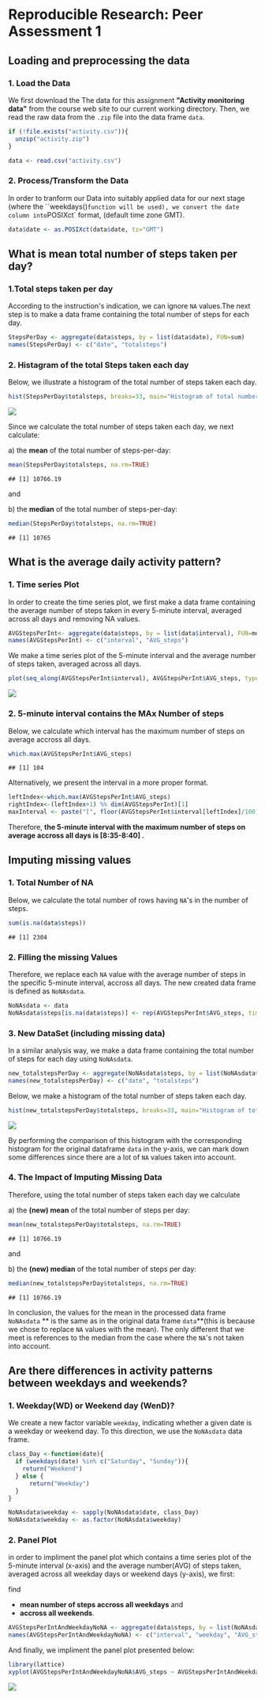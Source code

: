 # Reproducible Research: Peer Assessment 1


## Loading and preprocessing the data
### 1. Load the Data
We first download the The data for this assignment  **"Activity monitoring data"** from the course web site to our current working directory. Then,  we read the raw data from the `.zip` file into the data frame `data`.


```r
if (!file.exists("activity.csv")){
  unzip("activity.zip")
}

data <- read.csv("activity.csv")
```
### 2. Process/Transform the Data
In order to tranform our Data into suitably applied data for our next stage (where the ``weekdays()` function will be used), we convert the date column into `POSIXct` format, (default time zone GMT).


```r
data$date <- as.POSIXct(data$date, tz="GMT")
```

## What is mean total number of steps taken per day?
### 1.Total steps taken per day
According to the instruction's indication, we can ignore `NA` values.The next step is to make a data frame containing the total number of steps for each day.


```r
StepsPerDay <- aggregate(data$steps, by = list(data$date), FUN=sum)
names(StepsPerDay) <- c("date", "totalsteps")
```
### 2. Histagram of the total Steps taken each day
Below, we illustrate a histogram of the total number of steps taken each day.


```r
hist(StepsPerDay$totalsteps, breaks=33, main="Histogram of total number of steps per day", xlab="Total steps per Day", col="green")
```

![](PA1_template_files/figure-html/unnamed-chunk-4-1.png) 

Since we calculate the total number of steps taken each day, we next calculate:

a) the **mean** of the total number of steps-per-day:


```r
mean(StepsPerDay$totalsteps, na.rm=TRUE)
```

```
## [1] 10766.19
```

and

b) the **median** of the total number of steps-per-day:


```r
median(StepsPerDay$totalsteps, na.rm=TRUE)
```

```
## [1] 10765
```

## What is the average daily activity pattern?

### 1. Time series Plot
In order to create the time series plot, we first make a data frame containing the average number of steps taken in every 5-minute interval, averaged across all days and removing NA values. 


```r
AVGStepsPerInt<- aggregate(data$steps, by = list(data$interval), FUN=mean, na.rm=TRUE)
names(AVGStepsPerInt) <- c("interval", "AVG_steps")
```

We make a time series plot of the 5-minute interval and the average number of steps taken, averaged across all days.


```r
plot(seq_along(AVGStepsPerInt$interval), AVGStepsPerInt$AVG_steps, type="l", main="Average number of steps per 5-minute interval", xlab="5-minute interval (initial interval is [00:00-00:05])", ylab="Average number of steps")
```

![](PA1_template_files/figure-html/unnamed-chunk-8-1.png) 

### 2. 5-minute interval contains  the MAx Number of steps ###

Below, we calculate which interval has the maximum number of steps on average accross all days.  


```r
which.max(AVGStepsPerInt$AVG_steps)
```

```
## [1] 104
```

Alternatively, we present the interval in a more proper format.


```r
leftIndex<-which.max(AVGStepsPerInt$AVG_steps)
rightIndex<-(leftIndex+1) %% dim(AVGStepsPerInt)[1] 
maxInterval <- paste("[", floor(AVGStepsPerInt$interval[leftIndex]/100), ":", AVGStepsPerInt$interval[leftIndex]%%100, "-", floor(AVGStepsPerInt$interval[rightIndex]/100), ":", AVGStepsPerInt$interval[rightIndex]%%100, "]", sep="")
```
Therefore, 
**the 5-minute interval with the maximum number of steps on average accross all days is [8:35-8:40] .**


## Imputing missing values
### 1. Total Number of NA

Below, we calculate the total number of rows having `NA`'s in the number of steps.


```r
sum(is.na(data$steps))
```

```
## [1] 2304
```

### 2. Filling the missing Values

Therefore, we replace each `NA` value with the average number of steps in the specific 5-minute interval, accross all days. The new created data frame is defined as `NoNAsdata`. 


```r
NoNAsdata <- data
NoNAsdata$steps[is.na(data$steps)] <- rep(AVGStepsPerInt$AVG_steps, times = dim(data)[1]/(24*60/5))[is.na(data$steps)]
```

### 3. New DataSet (including missing data)

In a similar analysis way, we make a data frame containing the total number of steps for each day using `NoNAsdata`.


```r
new_totalstepsPerDay <- aggregate(NoNAsdata$steps, by = list(NoNAsdata$date), FUN=sum)
names(new_totalstepsPerDay) <- c("date", "totalsteps")
```

Below, we make a histogram of the total number of steps taken each day.


```r
hist(new_totalstepsPerDay$totalsteps, breaks=33, main="Histogram of total number of steps per day without NAs", xlab="Total steps per Day", col="darkblue")
```

![](PA1_template_files/figure-html/unnamed-chunk-14-1.png) 

By performing the comparison of this histogram with the corresponding histogram for the original dataframe `data` in the y-axis, we can mark down some differences since there are a lot of `NA` values taken into account. 

### 4. The Impact of Imputing Missing Data

Therefore, using the total number of steps taken each day we calculate

a) the **(new) mean** of the total number of steps per day: 


```r
mean(new_totalstepsPerDay$totalsteps, na.rm=TRUE)
```

```
## [1] 10766.19
```
and 

b) the **(new) median** of the total number of steps per day:


```r
median(new_totalstepsPerDay$totalsteps, na.rm=TRUE)
```

```
## [1] 10766.19
```

In conclusion, the values for the mean in the processed data frame `NoNAsdata` ** is the same as in the original data frame `data`**(this is because we chose to replace `NA` values with the mean). The only different that we meet is references to the median from the case where the  `NA`'s not taken into account.

## Are there differences in activity patterns between weekdays and weekends?
### 1. Weekday(WD) or Weekend day (WenD)?

We create a new factor variable `weekday`, indicating whether a given date is a weekday or weekend day. 
To this direction, we use the `NoNAsdata` data frame.


```r
class_Day <-function(date){
  if (weekdays(date) %in% c("Saturday", "Sunday")){
    return("Weekend")
  } else {
      return("Weekday")
  }
} 

NoNAsdata$weekday <- sapply(NoNAsdata$date, class_Day)
NoNAsdata$weekday <- as.factor(NoNAsdata$weekday)
```

### 2. Panel Plot
in order to impliment the panel plot which  contains a time series plot of the 5-minute interval (x-axis) and the average number(AVG) of steps taken, averaged across all weekday days or weekend days (y-axis), we first:

find 
-  **mean number of steps accross all weekdays** and 
-  **accross all weekends**.


```r
AVGStepsPerIntAndWeekdayNoNA <- aggregate(data$steps, by = list(NoNAsdata$interval, NoNAsdata$weekday), FUN=mean, na.rm=TRUE)
names(AVGStepsPerIntAndWeekdayNoNA) <- c("interval", "weekday", "AVG_steps")
```


And finally, we impliment the panel plot presented below:


```r
library(lattice)
xyplot(AVGStepsPerIntAndWeekdayNoNA$AVG_steps ~ AVGStepsPerIntAndWeekdayNoNA$interval | AVGStepsPerIntAndWeekdayNoNA$weekday, type="l", ylab="Average number of steps", xlab="5-minute interval \n (Initial interval is [00:00-00:05])", main="Average number of steps \n per 5-minute interval", layout(c(1,2,1)))
```

![](PA1_template_files/figure-html/unnamed-chunk-19-1.png) 
